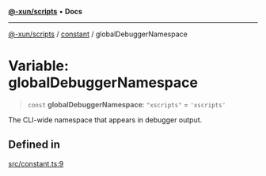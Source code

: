 [**@-xun/scripts**](../../README.md) • **Docs**

***

[@-xun/scripts](../../README.md) / [constant](../README.md) / globalDebuggerNamespace

# Variable: globalDebuggerNamespace

> `const` **globalDebuggerNamespace**: `"xscripts"` = `'xscripts'`

The CLI-wide namespace that appears in debugger output.

## Defined in

[src/constant.ts:9](https://github.com/Xunnamius/xscripts/blob/b57a6be3f30c8c0a2692b256135acbd661d0e92b/src/constant.ts#L9)
